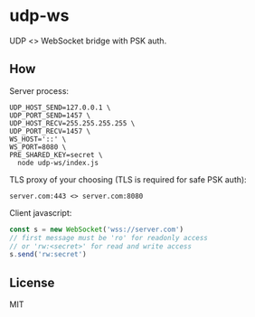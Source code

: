 # udp-ws
UDP <> WebSocket bridge with PSK auth.

## How
Server process:
``` shell
UDP_HOST_SEND=127.0.0.1 \
UDP_PORT_SEND=1457 \
UDP_HOST_RECV=255.255.255.255 \
UDP_PORT_RECV=1457 \
WS_HOST='::' \
WS_PORT=8080 \
PRE_SHARED_KEY=secret \
  node udp-ws/index.js
```

TLS proxy of your choosing (TLS is required for safe PSK auth):
```
server.com:443 <> server.com:8080
```

Client javascript:
``` javascript
const s = new WebSocket('wss://server.com')
// first message must be 'ro' for readonly access
// or 'rw:<secret>' for read and write access
s.send('rw:secret')
```

## License
MIT
